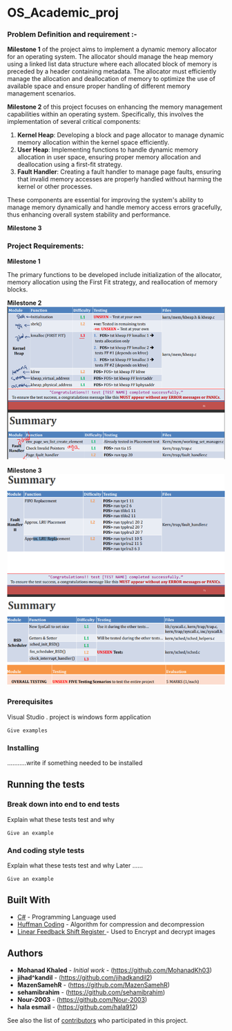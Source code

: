 # OS_Academic_proj


### Problem Definition and requirement :-

**Milestone 1**  of the project aims to implement a dynamic memory allocator for an operating system. The allocator should manage the heap memory using a linked list data structure where each allocated block of memory is preceded by a header containing metadata.  The allocator must efficiently manage the allocation and deallocation of memory to optimize the use of available space and ensure proper handling of different memory management scenarios.

**Milestone 2** of this project focuses on enhancing the memory management capabilities within an operating system. Specifically, this involves the implementation of several critical components:

1.  **Kernel Heap**: Developing a block and page allocator to manage dynamic memory allocation within the kernel space efficiently.
2.  **User Heap**: Implementing functions to handle dynamic memory allocation in user space, ensuring proper memory allocation and deallocation using a first-fit strategy.
3.  **Fault Handler**: Creating a fault handler to manage page faults, ensuring that invalid memory accesses are properly handled without harming the kernel or other processes.

These components are essential for improving the system's ability to manage memory dynamically and handle memory access errors gracefully, thus enhancing overall system stability and performance.

**Milestone 3**
 

### Project Requirements:
**Milestone 1**

The primary functions to be developed include initialization of the allocator, memory allocation using the First Fit strategy, and reallocation of memory blocks. 

**Milestone 2**
![MS2 req ](ms2_req.png)

**Milestone 3**
![MS2 req ](Ms3_req.png)

### Prerequisites

Visual Studio .
project is windows form application

```
Give examples
```

### Installing
...........write if something needed to be installed


## Running the tests



### Break down into end to end tests

Explain what these tests test and why

```
Give an example
```

### And coding style tests

Explain what these tests test and why Later ......

```
Give an example
```


## Built With

* [C#](https://www.w3schools.com/cs/index.php) - Programming Language used
* [Huffman Coding](https://www.geeksforgeeks.org/huffman-coding-greedy-algo-3/) - Algorithm for compression and decompression
* [Linear Feedback Shift Register ](https://medium.com/@czapfel/an-introduction-to-lfsrs-for-cryptography-bf2602640e91) - Used to Encrypt and decrypt images 

## Authors

* **Mohanad Khaled** - *Initial work* - (https://github.com/MohanadKh03)
* **jihad^kandil**  - (https://github.com/jihadkandil2)
*  **MazenSamehR**  - (https://github.com/MazenSamehR)
*  **sehamibrahim** - (https://github.com/sehamibrahim)
* **Nour-2003**  - (https://github.com/Nour-2003)
* **hala esmail**  - (https://github.com/hala912)


See also the list of [contributors](https://github.com/jihadkandil2/image-encryption-compression/graphs/contributors) who participated in this project.
